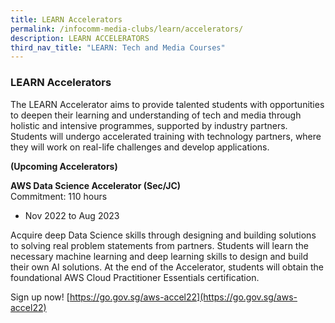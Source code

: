 ```yaml
---
title: LEARN Accelerators
permalink: /infocomm-media-clubs/learn/accelerators/
description: LEARN ACCELERATORS
third_nav_title: "LEARN: Tech and Media Courses"
---
```

### LEARN Accelerators
The LEARN Accelerator aims to provide talented students with opportunities to deepen their learning and understanding of tech and media through holistic and intensive programmes, supported by industry partners. Students will undergo accelerated training with technology partners, where they will work on real-life challenges and develop applications.

**(Upcoming Accelerators)**

**AWS Data Science Accelerator (Sec/JC)**<br>
Commitment: 110 hours 
* Nov 2022 to Aug 2023

Acquire deep Data Science skills through designing and building solutions to solving real problem statements from partners. Students will learn the necessary machine learning and deep learning skills to design and build their own AI solutions. At the end of the Accelerator, students will obtain the foundational AWS Cloud Practitioner Essentials certification.

Sign up now! [https://go.gov.sg/aws-accel22](https://go.gov.sg/aws-accel22)